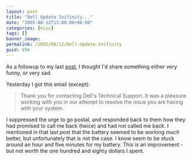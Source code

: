 ```yaml
---
layout: post
title: "Dell Update Inifinity..."
date: "2005-08-12T11:08:00+06:00"
categories: [misc]
tags: []
banner_image: 
permalink: /2005/08/12/Dell-Update-Inifinity
guid: 694
---
```


As a followup to my last <a href="http://ray.camdenfamily.com/index.cfm/2005/8/6/Dell-Update-Number-2432940">post</a>, I thought I'd share something either very funny, or very sad.

Yesterday I got this email (except):
<blockquote>
Thank you for contacting Dell's Technical Support. It was a pleasure working with you in our attempt to resolve the issue you are having with your system. 
</blockquote>

I suppressed the urge to go postal, and responded back to them how they had promised to call me back (twice) and had not called me back. I mentioned in that last post that the battery seemed to be working <i>much</i> better, but unfortunately that is not the case. I know seem to be stuck around an hour and five minutes for my battery. This is an improvement - but not worth the one hundred and eighty dollars I spent.